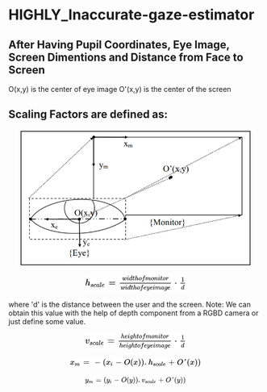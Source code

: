 # HIGHLY_Inaccurate-gaze-estimator

## After Having Pupil Coordinates, Eye Image, Screen Dimentions and Distance from Face to Screen
O(x,y) is the center of eye image
O'(x,y) is the center of the screen

## Scaling Factors are defined as:
<p align="center">
  <img width="460" src="img/Capture.PNG">
</p>

<p align="center">
  <img width="200" src="img/unnamed (2).png">
</p>

where 'd' is the distance between the user and the screen.
Note: We can obtain this value with the help of depth component from a RGBD camera or just define some value. 

<p align="center">
  <img width="200" src="img/APP_SCRIPT_DOCS_IMAGE.png">
</p>
<p align="center">
  <img width="260" src="img/unnamed (1).png">
</p>
<p align="center">
  <img width="200" src="img/APP_SCRIPT_DOCS_IMAGE (1).png">
</p>
